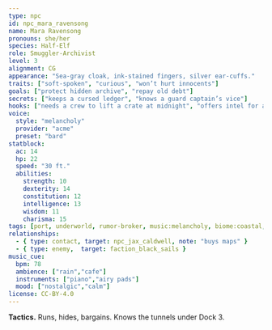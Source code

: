 ```yaml
---
type: npc
id: npc_mara_ravensong
name: Mara Ravensong
pronouns: she/her
species: Half-Elf
role: Smuggler-Archivist
level: 3
alignment: CG
appearance: "Sea-gray cloak, ink-stained fingers, silver ear-cuffs."
traits: ["soft-spoken", "curious", "won’t hurt innocents"]
goals: ["protect hidden archive", "repay old debt"]
secrets: ["keeps a cursed ledger", "knows a guard captain’s vice"]
hooks: ["needs a crew to lift a crate at midnight", "offers intel for a price"]
voice:
  style: "melancholy"
  provider: "acme"
  preset: "bard"
statblock:
  ac: 14
  hp: 22
  speed: "30 ft."
  abilities:
    strength: 10
    dexterity: 14
    constitution: 12
    intelligence: 13
    wisdom: 11
    charisma: 15
tags: [port, underworld, rumor-broker, music:melancholy, biome:coastal, vibe:rainy]
relationships:
  - { type: contact, target: npc_jax_caldwell, note: "buys maps" }
  - { type: enemy,  target: faction_black_sails }
music_cue:
  bpm: 78
  ambience: ["rain","cafe"]
  instruments: ["piano","airy pads"]
  mood: ["nostalgic","calm"]
license: CC-BY-4.0
---
```

**Tactics.** Runs, hides, bargains. Knows the tunnels under Dock 3.

